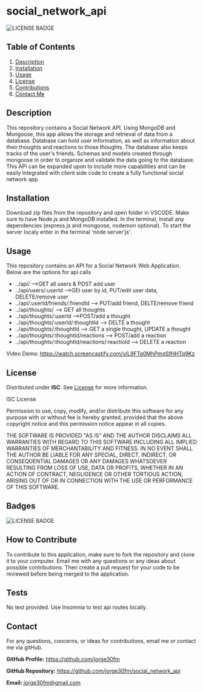 # social_network_api


![LICENSE BADGE](https://img.shields.io/badge/license-ISC-brightgreen?style=for-the-badge)

## Table of Contents

1. [Description](#description)
2. [Installation](#installation)
3. [Usage](#usage)
4. [License](#license)
5. [Contributions](#how-to-contribute)
6. [Contact Me](#contact)

## Description
This repository contains a Social Network API. Using MongoDB and Mongoose, this app allows the storage and retrieval of data from a database. Database can hold user information, as well as information about their thoughts and reactions to those thoughts. The database also keeps tracks of the user's friends. Schemas and models created through mongoose in order to organize and validate the data going to the database. This API can be expanded upon to include more capabilities and can be easily integrated with client side code to create a fully functional social network app


## Installation
Download zip files from the repository and open folder in VSCODE. Make sure to have Node.js and MongoDB installed. In the terminal, install any dependencies (express.js and mongoose, nodemon optional). To start the server localy enter in the terminal 'node server'js'.


## Usage
This repository contains an API for a Social Network Web Application. Below are the options for api calls

* ../api/ -->GET all users & POST add user
* ../api/users/:userId -->GEt user by id, PUT/edit user data, DELETE/remove user
* ../api/:userId/friends/:friendId --> PUT/add friend, DELTE/remove friend
* ../api/thoughts/ --> GET all thoughts
* ../api/thoughts/:userId -->POST/add a thought
* ../api/thoughts/:userId/:thoughtId --> DELTE a thought
* ../api/thoughts/:thoughtId --> GET a single thought, UPDATE a thought
* ../api/thoughts/:thoughtId/reactions --> POST/add a reaction
* ../api/thoughts/:thoughtId/reactions/:reactioId --> DELETE a reaction

Video Demo: https://watch.screencastify.com/v/L9FTg0MhPmqSfHHTq9Kz

## License

Distributed under **ISC**. See [License](https://spdx.org/licenses/ISC.html) for more information.



ISC License

Permission to use, copy, modify, and/or distribute this software for any purpose with or without fee is hereby granted, provided that the above copyright notice and this permission notice appear in all copies.

THE SOFTWARE IS PROVIDED "AS IS" AND THE AUTHOR DISCLAIMS ALL WARRANTIES WITH REGARD TO THIS SOFTWARE INCLUDING ALL IMPLIED WARRANTIES OF MERCHANTABILITY AND FITNESS. IN NO EVENT SHALL THE AUTHOR BE LIABLE FOR ANY SPECIAL, DIRECT, INDIRECT, OR CONSEQUENTIAL DAMAGES OR ANY DAMAGES WHATSOEVER RESULTING FROM LOSS OF USE, DATA OR PROFITS, WHETHER IN AN ACTION OF CONTRACT, NEGLIGENCE OR OTHER TORTIOUS ACTION, ARISING OUT OF OR IN CONNECTION WITH THE USE OR PERFORMANCE OF THIS SOFTWARE.

## Badges

![LICENSE BADGE](https://img.shields.io/badge/license-ISC-brightgreen?style=for-the-badge)

## How to Contribute

To contribute to this application, make sure to fork the repository and clone it to your computer. Email me with any questions or any ideas about possible contributions. Then create a pull request for your code to be reviewed before being merged to the application.

## Tests
No test provided. Use Insomnia to test api routes locally.


## Contact

For any questions, concerns, or ideas for contributions, email me or contact me via gitHub.

**GitHub Profile:** <https://github.com/jorge30fm>

**GitHub Repository:** <https://github.com/jorge30fm/social_network_api>

**Email:** jorge30fm@gmail.com
